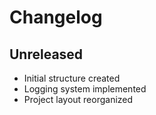 # Changelog

## Unreleased
- Initial structure created
- Logging system implemented
- Project layout reorganized
